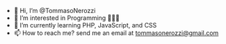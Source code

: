 - 👋 Hi, I’m @TommasoNerozzi
- 👀 I’m interested in Programming 👨🏼‍💻
- 🌱 I’m currently learning PHP, JavaScript, and CSS
- 📫 How to reach me? send me an email at tommasonerozzi@gmail.com

<!---
TommasoNerozzi/TommasoNerozzi is a ✨ special ✨ repository because its `README.md` (this file) appears on your GitHub profile.
You can click the Preview link to take a look at your changes.
--->
